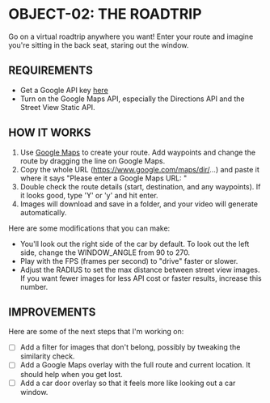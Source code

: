 # OBJECT-02: THE ROADTRIP

Go on a virtual roadtrip anywhere you want! Enter your route and imagine you're sitting in the back seat, staring out the window.


## REQUIREMENTS

- Get a Google API key [here](https://developers.google.com/maps/get-started)
- Turn on the Google Maps API, especially the Directions API and the Street View Static API.


## HOW IT WORKS

1. Use [Google Maps](https://www.google.com/maps) to create your route. Add waypoints and change the route by dragging the line on Google Maps.
2. Copy the whole URL (https://www.google.com/maps/dir/...) and paste it where it says "Please enter a Google Maps URL: "
3. Double check the route details (start, destination, and any waypoints). If it looks good, type 'Y' or 'y' and hit enter.
4. Images will download and save in a folder, and your video will generate automatically.

Here are some modifications that you can make:
- You'll look out the right side of the car by default. To look out the left side, change the WINDOW_ANGLE from 90 to 270.
- Play with the FPS (frames per second) to "drive" faster or slower.
- Adjust the RADIUS to set the max distance between street view images. If you want fewer images for less API cost or faster results, increase this number.


## IMPROVEMENTS

Here are some of the next steps that I'm working on:

- [ ] Add a filter for images that don't belong, possibly by tweaking the similarity check.
- [ ] Add a Google Maps overlay with the full route and current location. It should help when you get lost.
- [ ] Add a car door overlay so that it feels more like looking out a car window.
